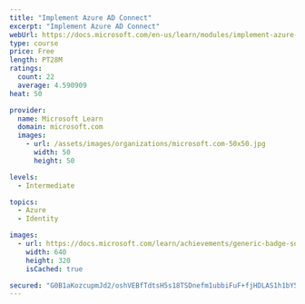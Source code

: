 ```yaml
---
title: "Implement Azure AD Connect"
excerpt: "Implement Azure AD Connect"
webUrl: https://docs.microsoft.com/en-us/learn/modules/implement-azure-ad-connect/
type: course
price: Free
length: PT28M
ratings:
  count: 22
  average: 4.590909
heat: 50

provider:
  name: Microsoft Learn
  domain: microsoft.com
  images:
    - url: /assets/images/organizations/microsoft.com-50x50.jpg
      width: 50
      height: 50

levels:
  - Intermediate

topics:
  - Azure
  - Identity

images:
  - url: https://docs.microsoft.com/learn/achievements/generic-badge-social.png
    width: 640
    height: 320
    isCached: true

secured: "G0B1aKozcupmJd2/oshVEBfTdtsH5s18TSDnefm1ubbiFuF+fjHDLAS1h1bY5msmPtXde/ThcRTuo75eAAH1RyGda95yxOdcCHWxIHox5yy/WIBlrKWiSYwMnkPH07EtF+qUfd158ie8izaubB9Geunz7PXw7NtKnLtOL9Q3aEcHFqmiz7SfxNc0S+9Z0o3IQRThDksZQNGROrij83BX6E0gDjRa+ZaYYOadaYxxNHgGHV9dY3d4MnQIurlDiqrmrL/uYymeHaXBUvGsKO0dF0DNJLpvWYEB+ptqMFULYaDQ2fUg/5PZr8tI6e8vcjXOknI5H4W+We6lXAoPRSeAENQRy7LQSwWkzpCpk4xWXh/qZKXGQFhmyatF2L6LJq9T63dX+3MFV1oJML1Wtpx1JYHG2h9vF0ULopbfNkNCTRo=;2I2+V7hU2mCPjMgt68Gw1w=="
---
```


